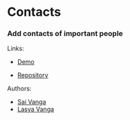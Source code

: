# Contacts

### Add contacts of important people

Links:

- [Demo](https://samasala.github.io/contacts/)

- [Repository](https://github.com/SaMaSaLa/contacts/)

Authors:

- [Sai Vanga](https://sai.rocks/)
- [Lasya Vanga](https://lasya.net/)
